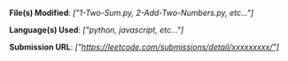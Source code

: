 **File(s) Modified**: _["1-Two-Sum.py, 2-Add-Two-Numbers.py, etc..."]_

**Language(s) Used**: _["python, javascript, etc..."]_

**Submission URL**: _["https://leetcode.com/submissions/detail/xxxxxxxxx/"]_

[//]: # "Getting the Submission URL"
[//]: # "Go to the leetcode [`Submissions tab`](https://user-images.githubusercontent.com/71089234/180188604-b1ecaf90-bf27-4fd6-a559-5567aebf8930.png)"
[//]: # "and [click on the `Accepted` status of your submission.](https://user-images.githubusercontent.com/71089234/180189321-1a48c33f-aa65-4b29-8aaa-685f4f5f8c9e.png)]"
[//]: # "Finally copy the URL from the nav bar, it should look like https://leetcode.com/submissions/detail/xxxxxxxxx/"
